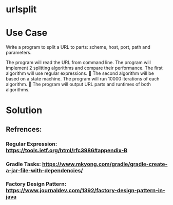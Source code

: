 # urlsplit
# Use Case
Write a program to split a URL to parts: scheme, host, port, path and parameters.

 The program will read the URL from command line. 
 The program will implement 2 splitting algorithms and compare their performance. 
 The first algorithm will use regular expressions.  The second algorithm will be based on a state machine. 
 The program will run 10000 iterations of each algorithm.  The program will output URL parts and runtimes of both algorithms.
 
# Solution
## Refrences:
### Regular Expression: https://tools.ietf.org/html/rfc3986#appendix-B
### Gradle Tasks: https://www.mkyong.com/gradle/gradle-create-a-jar-file-with-dependencies/
### Factory Design Pattern: https://www.journaldev.com/1392/factory-design-pattern-in-java
